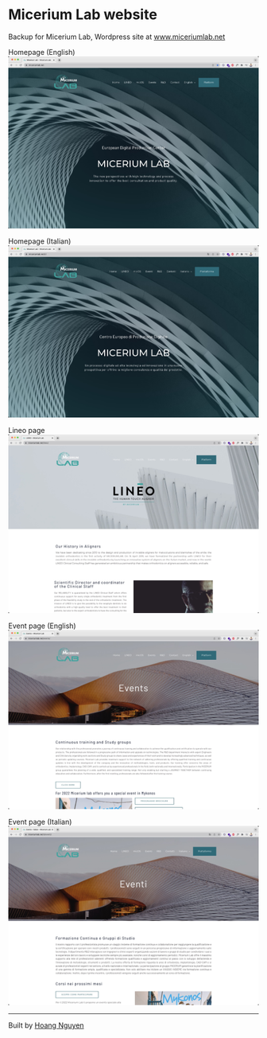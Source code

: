 # Micerium Lab website

Backup for Micerium Lab, Wordpress site at <a href="https://www.miceriumlab.net" target="_blank">www.miceriumlab.net</a>

Homepage (English)
![](./images/1.jpg)

Homepage (Italian)
![](./images/2.jpg)

Lineo page
![](./images/3.jpg)

Event page (English)
![](./images/4.jpg)

Event page (Italian)
![](./images/5.jpg)

-----
Built by <a href="https://www.facebook.com/Hoangdayo">Hoang Nguyen</a>
